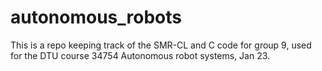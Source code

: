 # autonomous_robots
This is a repo keeping track of the SMR-CL and C code for group 9, used for the DTU course 34754 Autonomous robot systems, Jan 23.

